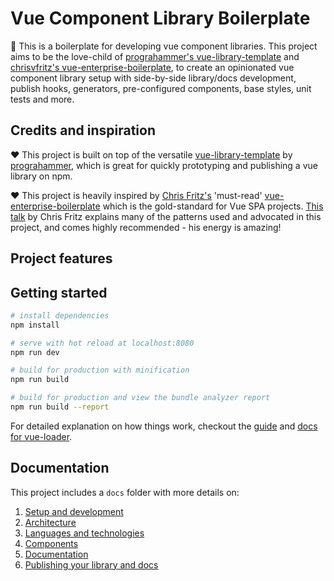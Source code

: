 # Vue Component Library Boilerplate

:wave: This is a boilerplate for developing vue component libraries. This project aims to be the love-child of [prograhammer's vue-library-template](https://github.com/prograhammer/vue-library-template) and [chrisvfritz's vue-enterprise-boilerplate](https://github.com/chrisvfritz/vue-enterprise-boilerplate), to create an opinionated vue component library setup with side-by-side library/docs development, publish hooks, generators, pre-configured components, base styles, unit tests and more.

## Credits and inspiration

:heart: This project is built on top of the versatile [vue-library-template](https://github.com/prograhammer/vue-library-template) by [prograhammer](https://github.com/prograhammer), which is great for quickly prototyping and publishing a vue library on npm.

:heart: This project is heavily inspired by [Chris Fritz's](https://github.com/chrisvfritz) 'must-read' [vue-enterprise-boilerplate](https://github.com/chrisvfritz/vue-enterprise-boilerplate) which is the gold-standard for Vue SPA projects. [This talk](https://youtu.be/7lpemgMhi0k) by Chris Fritz explains many of the patterns used and advocated in this project, and comes highly recommended - his energy is amazing!

## Project features



## Getting started

``` bash
# install dependencies
npm install

# serve with hot reload at localhost:8080
npm run dev

# build for production with minification
npm run build

# build for production and view the bundle analyzer report
npm run build --report
```

For detailed explanation on how things work, checkout the [guide](http://vuejs-templates.github.io/webpack/) and [docs for vue-loader](http://vuejs.github.io/vue-loader).

## Documentation

This project includes a `docs` folder with more details on:

1. [Setup and development](docs/development.md)
1. [Architecture](docs/architecture.md)
1. [Languages and technologies](docs/tech.md)
1. [Components](docs/components.md)
1. [Documentation](docs/documentation.md)
1. [Publishing your library and docs](docs/publishing.md)